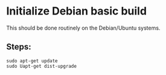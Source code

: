 # Initialize Debian basic build

This should be done routinely on the Debian/Ubuntu systems.

## Steps:
```
sudo apt-get update
sudo Uapt-get dist-upgrade
```
